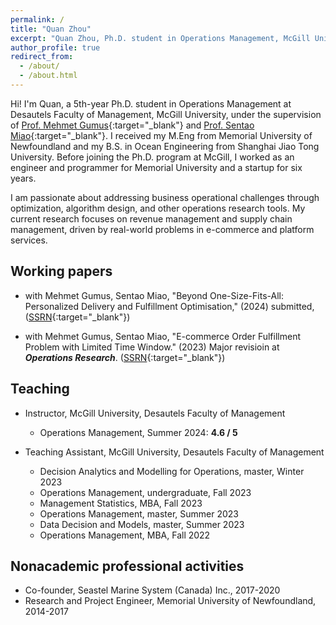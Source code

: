 ```yaml
---
permalink: /
title: "Quan Zhou"
excerpt: "Quan Zhou, Ph.D. student in Operations Management, McGill University"
author_profile: true
redirect_from: 
  - /about/
  - /about.html
---
```


Hi! I'm Quan, a 5th-year Ph.D. student in Operations Management at Desautels Faculty of Management, McGill University, under the supervision of [Prof. Mehmet Gumus](https://www.mcgill.ca/desautels/mehmet-gumus){:target="_blank"} and [Prof. Sentao Miao](https://sites.google.com/umich.edu/sentaomiao/home){:target="_blank"}. I received my M.Eng from Memorial University of Newfoundland and my B.S. in Ocean Engineering from Shanghai Jiao Tong University. Before joining the Ph.D. program at McGill, I worked as an engineer and programmer for Memorial University and a startup for six years.

I am passionate about addressing business operational challenges through optimization, algorithm design, and other operations research tools. My current research focuses on revenue management and supply chain management, driven by real-world problems in e-commerce and platform services.


<!-- ## Research interests -->

## Working papers

* with Mehmet Gumus, Sentao Miao, "Beyond One-Size-Fits-All: Personalized Delivery and Fulfillment Optimisation," (2024) submitted, ([SSRN](https://dx.doi.org/10.2139/ssrn.4731673){:target="_blank"})

* with Mehmet Gumus, Sentao Miao, "E-commerce Order Fulfillment Problem with Limited Time Window." (2023) Major revisioin at **_Operations Research_**. ([SSRN](http://dx.doi.org/10.2139/ssrn.4547699){:target="_blank"})

## Teaching

* Instructor, McGill University, Desautels Faculty of Management
  + Operations Management, Summer 2024: __4.6 / 5__

* Teaching Assistant, McGill University, Desautels Faculty of Management
  + Decision Analytics and Modelling for Operations, master, Winter 2023
  + Operations Management, undergraduate, Fall 2023
  + Management Statistics, MBA, Fall 2023
  + Operations Management, master, Summer 2023
  + Data Decision and Models, master, Summer 2023
  + Operations Management, MBA, Fall 2022

## Nonacademic professional activities

* Co-founder, Seastel Marine System (Canada) Inc., 2017-2020
* Research and Project Engineer, Memorial University of Newfoundland, 2014-2017
